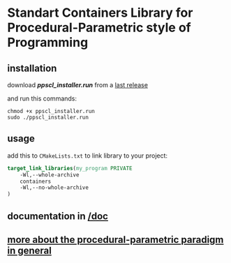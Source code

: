 # Standart Containers Library for Procedural-Parametric style of Programming

## installation

download ***ppscl_installer.run*** from a [last release](https://github.com/Babushkin05/ppclang-standart-containers/releases/tag/v1.0.2)

and run this commands:

```
chmod +x ppscl_installer.run
sudo ./ppscl_installer.run
```

## usage

add this to ```CMakeLists.txt``` to link library to your project:

```cmake
target_link_libraries(my_program PRIVATE
    -Wl,--whole-archive
    containers
    -Wl,--no-whole-archive
)
```


## documentation in [/doc](/doc/)

## [more about the procedural-parametric paradigm in general](http://www.softcraft.ru/ppp/)
